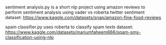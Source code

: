 sentiment analysis.py is a short nlp project using amazon reviews to perform sentiment analysis using vader vs roberta twitter sentiment
dataset: https://www.kaggle.com/datasets/snap/amazon-fine-food-reviews

spam classifier.py uses roberta to classify spam texts
dataset: https://www.kaggle.com/datasets/mariumfaheem666/spam-sms-classification-using-nlp
